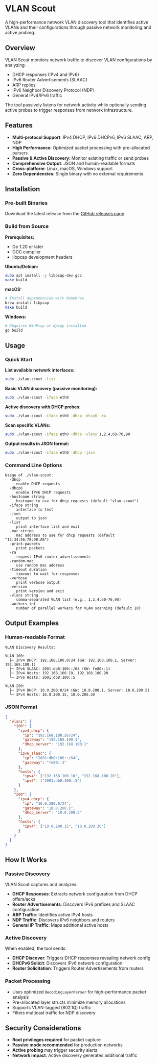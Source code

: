 # VLAN Scout

A high-performance network VLAN discovery tool that identifies active VLANs and their configurations through passive network monitoring and active probing.

## Overview

VLAN Scout monitors network traffic to discover VLAN configurations by analyzing:

- DHCP responses (IPv4 and IPv6)
- IPv6 Router Advertisements (SLAAC)
- ARP replies
- IPv6 Neighbor Discovery Protocol (NDP)
- General IPv4/IPv6 traffic

The tool passively listens for network activity while optionally sending active probes to trigger responses from network infrastructure.

## Features

- **Multi-protocol Support**: IPv4 DHCP, IPv6 DHCPv6, IPv6 SLAAC, ARP, NDP
- **High Performance**: Optimized packet processing with pre-allocated parsers
- **Passive & Active Discovery**: Monitor existing traffic or send probes
- **Comprehensive Output**: JSON and human-readable formats
- **Cross-platform**: Linux, macOS, Windows support
- **Zero Dependencies**: Single binary with no external requirements

## Installation

### Pre-built Binaries

Download the latest release from the [GitHub releases page](https://github.com/lanrat/vlan-scout/releases).

### Build from Source

**Prerequisites:**

- Go 1.20 or later
- GCC compiler
- libpcap development headers

**Ubuntu/Debian:**

```bash
sudo apt install -y libpcap-dev gcc
make build
```

**macOS:**

```bash
# Install dependencies with Homebrew
brew install libpcap
make build
```

**Windows:**

```bash
# Requires WinPcap or Npcap installed
go build
```

## Usage

### Quick Start

**List available network interfaces:**

```bash
sudo ./vlan-scout -list
```

**Basic VLAN discovery (passive monitoring):**

```bash
sudo ./vlan-scout -iface eth0
```

**Active discovery with DHCP probes:**

```bash
sudo ./vlan-scout -iface eth0 -dhcp -dhcp6 -ra
```

**Scan specific VLANs:**

```bash
sudo ./vlan-scout -iface eth0 -dhcp -vlans 1,2,4,60-70,90
```

**Output results in JSON format:**

```bash
sudo ./vlan-scout -iface eth0 -dhcp -json
```

### Command Line Options

```text
Usage of ./vlan-scout:
  -dhcp
     enable DHCP requests
  -dhcp6
     enable IPv6 DHCP requests
  -hostname string
     hostname to use for dhcp requests (default "vlan-scout")
  -iface string
     interface to test
  -json
     output to json
  -list
     print interface list and exit
  -mac string
     mac address to use for dhcp requests (default "12:34:56:78:90:AB")
  -print-packets
     print packets
  -ra
     request IPv6 router advertisements
  -random-mac
     use random mac address
  -timeout duration
     timeout to wait for responses
  -verbose
     print verbose output
  -version
     print version and exit
  -vlans string
     comma-separated VLAN list (e.g., 1,2,4,60-70,90)
  -workers int
     number of parallel workers for VLAN scanning (default 10)
```

## Output Examples

### Human-readable Format

```text
VLAN Discovery Results:

VLAN 100:
  ├─ IPv4 DHCP: 192.168.100.0/24 (GW: 192.168.100.1, Server: 192.168.100.1)
  ├─ IPv6 SLAAC: 2001:db8:100::/64 (GW: fe80::1)
  ├─ IPv4 Hosts: 192.168.100.10, 192.168.100.20
  └─ IPv6 Hosts: 2001:db8:100::5

VLAN 200:
  ├─ IPv4 DHCP: 10.0.200.0/24 (GW: 10.0.200.1, Server: 10.0.200.5)
  └─ IPv4 Hosts: 10.0.200.15, 10.0.200.30
```

### JSON Format

```json
{
  "vlans": {
    "100": {
      "ipv4_dhcp": {
        "ip": "192.168.100.26/24",
        "gateway": "192.168.100.1",
        "dhcp_server": "192.168.100.1"
      },
      "ipv6_slaac": {
        "ip": "2001:db8:100::/64", 
        "gateway": "fe80::1"
      },
      "hosts": {
        "ipv4": ["192.168.100.10", "192.168.100.20"],
        "ipv6": ["2001:db8:100::5"]
      }
    },
    "200": {
      "ipv4_dhcp": {
        "ip": "10.0.200.0/24",
        "gateway": "10.0.200.1",
        "dhcp_server": "10.0.200.5"
      },
      "hosts": {
        "ipv4": ["10.0.200.15", "10.0.200.30"]
      }
    }
  }
}
```

## How It Works

### Passive Discovery

VLAN Scout captures and analyzes:

- **DHCP Responses**: Extracts network configuration from DHCP offers/acks
- **Router Advertisements**: Discovers IPv6 prefixes and SLAAC configuration  
- **ARP Traffic**: Identifies active IPv4 hosts
- **NDP Traffic**: Discovers IPv6 neighbors and routers
- **General IP Traffic**: Maps additional active hosts

### Active Discovery

When enabled, the tool sends:

- **DHCP Discover**: Triggers DHCP responses revealing network config
- **DHCPv6 Solicit**: Discovers IPv6 network configuration
- **Router Solicitation**: Triggers Router Advertisements from routers

### Packet Processing

- Uses optimized `DecodingLayerParser` for high-performance packet analysis
- Pre-allocated layer structs minimize memory allocations
- Supports VLAN-tagged (802.1Q) traffic
- Filters multicast traffic for NDP discovery

## Security Considerations

- **Root privileges required** for packet capture
- **Passive mode recommended** for production networks  
- **Active probing** may trigger security alerts
- **Network impact**: Active discovery generates additional traffic
